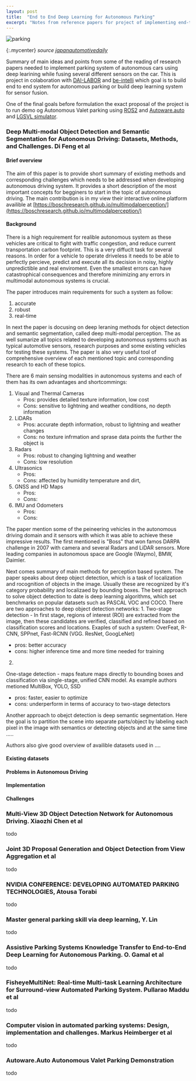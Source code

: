 ```yaml
---
layout: post
title:  "End to End Deep Learning for Autonomous Parking"
excerpt: "Notes from reference papers for project of implementing end-to-end system which performs autonomous parking using different sensors."
---
```


![parking](https://www.japanautomotivedaily.com/wp-content/uploads/sites/17/2017/12/201712171206_denso-1-1024x512.jpg)

{:.mycenter}
*source [japanautomotivedaily](https://www.japanautomotivedaily.com/2017/12/08/denso-begin-verification-testing-entry-automated-parking/)*

Summary of main ideas and points from some of the reading of research papers needed to implement parking system of autonomous cars using deep learining while fusing several different sensors on the car. This is project in colaboration with [DAI-LABOR](https://dai-labor.de/en/home/) and [be-intelli](https://be-intelli.com/) which goal is to build end to end system for autonomous parking or build deep learning system for sensor fusion.

One of the final goals before formulation the exact proposal of the project is to run demo og Autonomous Valet parking using [ROS2](https://docs.ros.org/en/foxy/index.html) and [Autoware.auto](https://autowarefoundation.gitlab.io/autoware.auto/AutowareAuto/) and [LGSVL simulator](https://www.svlsimulator.com).

### Deep Multi-modal Object Detection and Semantic Segmentation for Autonomous Driving: Datasets, Methods, and Challenges. Di Feng et al

#### Brief overview

The aim of this paper is to provide short summary of existing methods and corresponding challenges which needs to be addressed when developing autonomous driving system. It provides a short description of the most important concepts for begginers to start in the topic of autonomous driving. The main contribution is in my view their interactive online platform availible at [https://boschresearch.github.io/multimodalperception/](https://boschresearch.github.io/multimodalperception/)

#### Background

There is a high requirement for realible autonomous system as these vehicles are critical to fight with traffic congestion, and reduce current transportation carbon footprint. This is a very diffuclt task for several reasons. In order for a vehicle to operate driveless it needs to be able to perfectly percieve, predict and execute all its decision in noisy, highly unpredictible and real enviroment. Even the smallest errors can have catastrophical consequences and therefore minimizing any errors in multimodal autonomous systems is crucial.

The paper introduces main requirements for such a system as follow:

1. accurate
2. robust
3. real-time

In next the paper is docusing on deep leraning methods for object detection and semantic segmentation, called deep multi-modal perception. The as well sumarize all topics related to developing autonomous systems such as typical automotive sensors, research purposes and some existing vehicles for testing these systems. The paper is also very useful tool of comprehensive overview of each mentioned topic and corresponding research to each of these topics.

There are 6 main sensing modalities in autonomous systems and each of them has its own advantages and shortcommings:

1. Visual and Thermal Cameras
    + Pros: provides detailed texture information, low cost
    + Cons: sensitive to lightning and weather conditions, no depth information
2. LiDARs
    + Pros: accurate depth information, robust to lightning and weather changes
    + Cons: no texture infrmation and sprase data points the further the object is
3. Radars
    + Pros: robust to changing lightning and weather
    + Cons: low resolution
4. Ultrasonics
    + Pros:
    + Cons: affected by humidity temperature and dirt,
5. GNSS and HD Maps
    + Pros:
    + Cons:
6. IMU and Odometers
    + Pros:
    + Cons:

The paper mention some of the peineering vehicles in the autonomous driving domain and it sensors with which it was able to achieve these impressive results. The first mentioned is "Boss" that won famos DARPA challenge in 2007 with camera and several Radars and LiDAR sensors. More leading companies in autonomous space are Google (Waymo), BMW, Daimler.

Next comes summary of main methods for perception based system. The paper speaks about deep object detection, which is a task of localization and rocognition of objects in the image. Usually these are recognized by it's category probability and localizaed by bounding boxes. The best approach to solve object detection to date is deep learning algorithms, which set benchmarks on popular datasets such as PASCAL VOC and COCO. There are two approaches to deep object detection networks:
1.
Two-stage detection - In first stage, regions of interest (ROI) are extracted from the image, then these candidates are verified, classified and refined based on classification scores and locations. Exaples of such a system: OverFeat, R-CNN, SPPnet, Fast-RCNN (VGG. ResNet, GoogLeNet)

+ pros: better accuracy
+ cons: higher inference time and more time needed for training

2.
One-stage detection - maps feature maps directly to bounding boxes and classification via single-stage, unified CNN model. As example authors metioned MultiBox, YOLO, SSD

+ pros: faster, easier to optimize
+ cons: underperform in terms of accuracy to two-stage detectors

 Another approach to obejct detection is deep semantic segmentation. Here the goal is to partition the scene into separate parts/object by labeling each pixel in the image with semantics or detecting objects and at the same time .....

Authors also give good overview of availible datasets used in ....

#### Existing datasets

#### Problems in Autonomous Driving

#### Implementation

#### Challenges

### Multi-View 3D Object Detection Network for Autonomous Driving. Xiaozhi Chen et al

todo

### Joint 3D Proposal Generation and Object Detection from View Aggregation et al

todo

### NVIDIA CONFERENCE: DEVELOPING AUTOMATED PARKING TECHNOLOGIES, Atousa Torabi

todo

### Master general parking skill via deep learning, Y. Lin

todo

### Assistive Parking Systems Knowledge Transfer to End-to-End Deep Learning for Autonomous Parking. O. Gamal et al

todo

### FisheyeMultiNet: Real-time Multi-task Learning Architecture for Surround-view Automated Parking System. Pullarao Maddu et al

todo

### Computer vision in automated parking systems: Design, implementation and challenges. Markus Heimberger et al

todo

### Autoware.Auto Autonomous Valet Parking Demonstration

todo

<style>
.mycenter {
    text-align:center;
}
</style>
